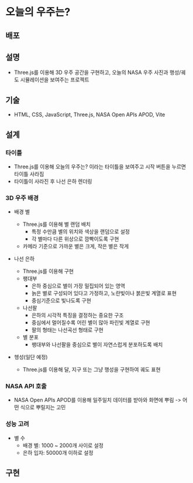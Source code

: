 # 오늘의 우주는?

## 배포

## 설명

- Three.js를 이용해 3D 우주 공간을 구현하고, 오늘의 NASA 우주 사진과 행성/궤도 시뮬레이션을 보여주는 프로젝트

## 기술

- HTML, CSS, JavaScript, Three.js, NASA Open APIs APOD, Vite

## 설계

### 타이틀

- Three.js를 이용해 오늘의 우주는? 이라는 타이틀을 보여주고 시작 버튼을 누르면 타이틀 사라짐
- 타이틀이 사라진 후 나선 은하 렌더링

### 3D 우주 배경

- 배경 별
  - Three.js를 이용해 별 랜덤 배치
    - 특정 수만큼 별의 위치와 색상을 랜덤으로 설정
    - 각 별마다 다른 위상으로 깜빡이도록 구현
  - 카메라 기준으로 가까운 별은 크게, 작은 별은 작게
- 나선 은하

  - Three.js를 이용해 구현
  - 팽대부
    - 은하 중심으로 별이 가장 밀집되어 있는 영역
    - 늙은 별로 구성되어 있다고 가정하고, 노란빛이나 붉은빛 계열로 표현
    - 중심기준으로 빛나도록 구현
  - 나선팔
    - 은하의 시각적 특징을 결정하는 중요한 구조
    - 중심에서 멀어질수록 어린 별이 많아 파린빛 계열로 구현
    - 팔의 형태는 나선곡선 형태로 구현
  - 별 분포
    - 팽대부와 나선팔을 중심으로 별이 자연스럽게 분포하도록 배치

- 헹성(일단 예정)
  - Three.js를 이용해 달, 지구 또는 그냥 행성을 구현하여 궤도 표현

### NASA API 호출

- NASA Open APIs APOD를 이용해 일주일치 데이터를 받아와 화면에 뿌림 -> 어떤 식으로 뿌릴지는 고민

### 성능 고려

- 별 수
  - 배경 별: 1000 ~ 2000개 사이로 설정
  - 은하 입자: 50000개 이하로 설정

## 구현
